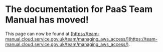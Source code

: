 
# The documentation for PaaS Team Manual has moved!
This page can now be found at [https://team-manual.cloud.service.gov.uk/team/managing_aws_access/](https://team-manual.cloud.service.gov.uk/team/managing_aws_access/).
